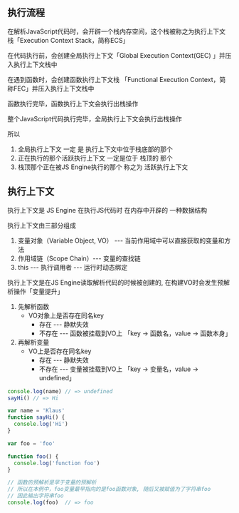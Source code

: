 ## 执行流程

在解析JavaScript代码时，会开辟一个栈内存空间，这个栈被称之为执行上下文栈「Execution Context Stack，简称ECS」



在代码执行前，会创建全局执行上下文「Global Execution Context(GEC) 」并压入执行上下文栈中

在遇到函数时，会创建函数执行上下文栈 「Functional Execution Context，简称FEC」并压入执行上下文栈中



函数执行完毕，函数执行上下文会执行出栈操作

整个JavaScript代码执行完毕，全局执行上下文会执行出栈操作



所以

1. 全局执行上下文 一定 是 执行上下文中位于栈底部的那个
2. 正在执行的那个活跃执行上下文 一定是位于 栈顶的 那个
3. 栈顶那个正在被JS Engine执行的那个 称之为 活跃执行上下文



## 执行上下文

执行上下文是 JS Engine 在执行JS代码时 在内存中开辟的 一种数据结构

执行上下文由三部分组成

1. 变量对象（Variable Object, VO） --- 当前作用域中可以直接获取的变量和方法
2. 作用域链（Scope Chain）--- 变量的查找链
3. this  --- 执行调用者 --- 运行时动态绑定



执行上下文是在JS Engine读取解析代码的时候被创建的, 在构建VO时会发生预解析操作「变量提升」

1. 先解析函数
   + VO对象上是否存在同名key
     + 存在 --- 静默失效
     + 不存在 --- 函数被挂载到VO上 「key -> 函数名，value -> 函数本身」
2. 再解析变量
   + VO上是否存在同名key
     + 存在 --- 静默失效
     + 不存在 --- 变量被挂载到VO上 「key -> 变量名，value -> undefined」

```js
console.log(name) // => undefined
sayHi() // => Hi

var name = 'Klaus'
function sayHi() {
  console.log('Hi')
}
```

```js
var foo = 'foo'

function foo() {
  console.log('function foo')
}

// 函数的预解析是早于变量的预解析
// 所以在本例中，foo变量最早指向的是foo函数对象, 随后又被赋值为了字符串foo
// 因此输出字符串foo
console.log(foo)  // => foo
```

